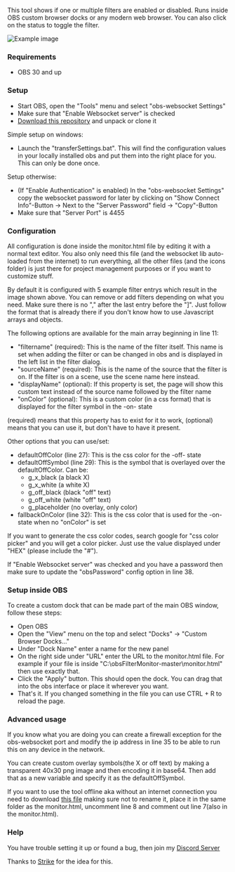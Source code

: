 This tool shows if one or multiple filters are enabled or disabled. Runs inside OBS custom browser docks or any modern web browser. You can also click on the status to toggle the filter.

![Example image](https://cdn.lebaston100.de/git/obsfiltermonitor/example1.jpg)

### Requirements

- OBS 30 and up

### Setup

- Start OBS, open the "Tools" menu and select "obs-websocket Settings"
- Make sure that "Enable Websocket server" is checked
- [Download this repository](https://github.com/lebaston100/obsFilterMonitor/archive/master.zip) and unpack or clone it

Simple setup on windows:
- Launch the "transferSettings.bat". This will find the configuration values in your locally installed obs and put them into the right place for you. This can only be done once.

Setup otherwise:
- (If "Enable Authentication" is enabled) In the "obs-websocket Settings" copy the websocket password for later by clicking on "Show Connect Info"-Button -> Next to the "Server Password" field -> "Copy"-Button
- Make sure that "Server Port" is 4455

### Configuration

All configuration is done inside the monitor.html file by editing it with a normal text editor. You also only need this file (and the websocket lib auto-loaded from the internet) to run everything, all the other files (and the icons folder) is just there for project management purposes or if you want to customize stuff.

By default it is configured with 5 example filter entrys which result in the image shown above. You can remove or add filters depending on what you need. Make sure there is no "," after the last entry before the "]". Just follow the format that is already there if you don't know how to use Javascript arrays and objects.

The following options are available for the main array beginning in line 11:
- "filtername" (required): This is the name of the filter itself. This name is set when adding the filter or can be changed in obs and is displayed in the left list in the filter dialog.
- "sourceName" (required): This is the name of the source that the filter is on. If the filter is on a scene, use the scene name here instead.
- "displayName" (optional): If this property is set, the page will show this custom text instead of the source name followed by the filter name
- "onColor" (optional): This is a custom color (in a css format) that is displayed for the filter symbol in the -on- state

(required) means that this property has to exist for it to work, (optional) means that you can use it, but don't have to have it present.

Other options that you can use/set:
- defaultOffColor (line 27): This is the css color for the -off- state
- defaultOffSymbol (line 29): This is the symbol that is overlayed over the defaultOffColor. Can be:
	- g_x_black (a black X)
	- g_x_white (a white X)
	- g_off_black (black "off" text)
	- g_off_white (white "off" text)
	- g_placeholder (no overlay, only color)
- fallbackOnColor (line 32): This is the css color that is used for the -on- state when no "onColor" is set

If you want to generate the css color codes, search google for "css color picker" and you will get a color picker. Just use the value displayed under "HEX" (please include the "#").

If "Enable Websocket server" was checked and you have a password then make sure to update the "obsPassword" config option in line 38.


### Setup inside OBS

To create a custom dock that can be made part of the main OBS window, follow these steps:
- Open OBS
- Open the "View" menu on the top and select "Docks" -> "Custom Browser Docks..."
- Under "Dock Name" enter a name for the new panel
- On the right side under "URL" enter the URL to the monitor.html file. For example if your file is inside "C:\obsFilterMonitor-master\monitor.html" then use exactly that.
- Click the "Apply" button. This should open the dock. You can drag that into the obs interface or place it wherever you want.
- That's it. If you changed something in the file you can use CTRL + R to reload the page.

### Advanced usage

If you know what you are doing you can create a firewall exception for the obs-websocket port and modify the ip address in line 35 to be able to run this on any device in the network.

You can create custom overlay symbols(the X or off text) by making a transparent 40x30 png image and then encoding it in base64. Then add that as a new variable and specify it as the defaultOffSymbol.

If you want to use the tool offline aka without an internet connection you need to download [this file](https://cdn.jsdelivr.net/npm/obs-websocket-js@5.0/dist/obs-ws.global.min.js) making sure not to rename it, place it in the same folder as the monitor.html, uncomment line 8 and comment out line 7(also in the monitor.html).

### Help

You have trouble setting it up or found a bug, then join my [Discord Server](https://discord.gg/PCYQJwX)

Thanks to [Strike](https://www.twitch.tv/strike) for the idea for this.

